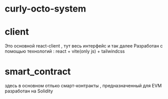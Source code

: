 # curly-octo-system

# client
Это основной react-client , тут весь интерфейс и так далее
Разработан с помощью технологий : react + vite(only js) + tailwindcss 
# smart_contract
здесь в основном отлько смарт-контракты , предназначенный для EVM 
разработан на Solidity
